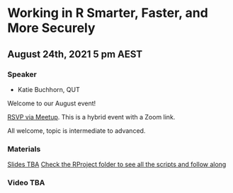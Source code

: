 # Working in R Smarter, Faster, and More Securely 

## August 24th, 2021 5 pm AEST

### Speaker

* Katie Buchhorn, QUT

Welcome to our August event!

[RSVP via Meetup](https://www.meetup.com/rladies-brisbane/events/280047293/). This is a hybrid event with a Zoom link.

All welcome, topic is intermediate to advanced.

### Materials

[Slides TBA]()
[Check the RProject folder to see all the scripts and follow along](https://github.com/rladies/meetup-presentations_brisbane/tree/master/2021/08/RProject)

### Video TBA

